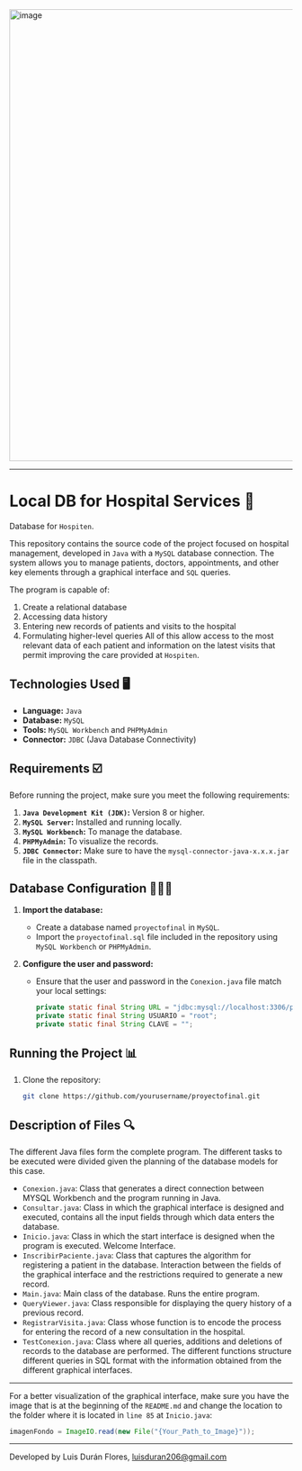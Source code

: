<img width="803" alt="image" src="https://github.com/user-attachments/assets/143dc0b9-29eb-4291-819e-acd710ab26e3" />

---

# Local DB for Hospital Services 💾

Database for `Hospiten`.

This repository contains the source code of the project focused on hospital management, developed in `Java` with a `MySQL` database connection. The system allows you to manage patients, doctors, appointments, and other key elements through a graphical interface and `SQL` queries.

The program is capable of:
1. Create a relational database
2. Accessing data history
3. Entering new records of patients and visits to the hospital
4. Formulating higher-level queries
All of this allow access to the most relevant data of each patient and information on the latest visits that permit improving the care provided at `Hospiten`.

## Technologies Used 🖥️

- **Language:** `Java` 
- **Database:** `MySQL`  
- **Tools:** `MySQL Workbench` and `PHPMyAdmin`  
- **Connector:** `JDBC` (Java Database Connectivity)  

## Requirements ☑️

Before running the project, make sure you meet the following requirements:

1. **`Java Development Kit (JDK)`:** Version 8 or higher.  
2. **`MySQL Server`:** Installed and running locally.  
3. **`MySQL Workbench`:** To manage the database.  
4. **`PHPMyAdmin`:** To visualize the records.  
5. **`JDBC Connector`:** Make sure to have the `mysql-connector-java-x.x.x.jar` file in the classpath.  

## Database Configuration 👷🏻‍♂️

1. **Import the database:**
   - Create a database named `proyectofinal` in `MySQL`.
   - Import the `proyectofinal.sql` file included in the repository using `MySQL Workbench` or `PHPMyAdmin`.

2. **Configure the user and password:**
   - Ensure that the user and password in the `Conexion.java` file match your local settings:
     ```java
     private static final String URL = "jdbc:mysql://localhost:3306/proyectofinal";
     private static final String USUARIO = "root";
     private static final String CLAVE = "";
     ```
     
## Running the Project 📊

1. Clone the repository:
   ```bash
   git clone https://github.com/yourusername/proyectofinal.git

## Description of Files 🔍

The different Java files form the complete program. The different tasks to be executed were divided given the planning of the database models for this case.
- `Conexion.java`: Class that generates a direct connection between MYSQL Workbench and the program running in Java.
- `Consultar.java`: Class in which the graphical interface is designed and executed, contains all the input fields through which data enters the database.
- `Inicio.java`: Class in which the start interface is designed when the program is executed. Welcome Interface.
- `InscribirPaciente.java`: Class that captures the algorithm for registering a patient in the database. Interaction between the fields of the graphical interface and the restrictions required to generate a new record.
- `Main.java`: Main class of the database. Runs the entire program.
- `QueryViewer.java`: Class responsible for displaying the query history of a previous record.
- `RegistrarVisita.java`: Class whose function is to encode the process for entering the record of a new consultation in the hospital.
- `TestConexion.java`: Class where all queries, additions and deletions of records to the database are performed. The different functions structure different queries in SQL format with the information obtained from the different graphical interfaces.
---
For a better visualization of the graphical interface, make sure you have the image that is at the beginning of the `README.md` and change the location to the folder where it is located in `line 85` at `Inicio.java`:
```java
imagenFondo = ImageIO.read(new File("{Your_Path_to_Image}"));
```

---
Developed by Luis Durán Flores, luisduran206@gmail.com 
